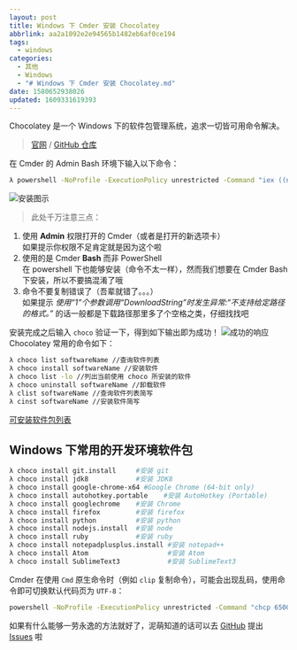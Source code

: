 ```yaml
---
layout: post
title: Windows 下 Cmder 安装 Chocolatey
abbrlink: aa2a1092e2e94565b1482eb6af0ce194
tags:
  - windows
categories:
  - 其他
  - Windows
  - "# Windows 下 Cmder 安装 Chocolatey.md"
date: 1580652938026
updated: 1609331619393
---
```


Chocolatey 是一个 Windows 下的软件包管理系统，追求一切皆可用命令解决。

> [官网](https://chocolatey.org/) / [GitHub 仓库](https://github.com/chocolatey/chocolatey)

在 Cmder 的 Admin Bash 环境下输入以下命令：

```bash
λ powershell -NoProfile -ExecutionPolicy unrestricted -Command "iex ((new-object net.webclient).DownloadString('https://chocolatey.org/install.ps1'))" && SET PATH=%PATH%;%ALLUSERSPROFILE%\chocolatey\bin
```

![安装图示](https://cdn.jsdelivr.net/gh/rxliuli/img-bed/20181122211812.png)

> 此处千万注意三点：

1.  使用 **Admin** 权限打开的 Cmder（或者是打开的新选项卡）\
    如果提示你权限不足肯定就是因为这个啦
2.  使用的是 Cmder **Bash** 而非 PowerShell\
    在 powershell 下也能够安装（命令不太一样），然而我们想要在 Cmder Bash 下安装，所以不要搞混淆了哦
3.  命令不要复制错误了（吾辈就错了。。。）\
    如果提示 *使用“1”个参数调用“DownloadString”时发生异常:“不支持给定路径的格式。”* 的话一般都是下载路径那里多了个空格之类，仔细找找吧

安装完成之后输入 `choco` 验证一下，得到如下输出即为成功！
![成功的响应](https://cdn.jsdelivr.net/gh/rxliuli/img-bed/20181122211828.png)
Chocolatey 常用的命令如下：

```bash
λ choco list softwareName //查询软件列表
λ choco install softwareName //安装软件
λ choco list -lo //列出当前使用 choco 所安装的软件
λ choco uninstall softwareName //卸载软件
λ clist softwareName //查询软件列表简写
λ cinst softwareName //安装软件简写
```

[可安装软件包列表](https://chocolatey.org/packages)

## Windows 下常用的开发环境软件包

```bash
λ choco install git.install     #安装 git
λ choco install jdk8            #安装 JDK8
λ choco install google-chrome-x64 #Google Chrome (64-bit only)
λ choco install autohotkey.portable    #安装 AutoHotkey (Portable)
λ choco install googlechrome    #安装 Chrome
λ choco install firefox         #安装 firefox
λ choco install python          #安装 python
λ choco install nodejs.install  #安装 node
λ choco install ruby            #安装 ruby
λ choco install notepadplusplus.install #安装 notepad++
λ choco install Atom                    #安装 Atom
λ choco install SublimeText3            #安装 SublimeText3
```

Cmder 在使用 `Cmd` 原生命令时（例如 `clip` 复制命令），可能会出现乱码，使用命令即可切换默认代码页为 `UTF-8`：

```bash
powershell -NoProfile -ExecutionPolicy unrestricted -Command "chcp 65001"
```

如果有什么能够一劳永逸的方法就好了，泥萌知道的话可以去 [GitHub](https://github.com/rxliuli/rxliuli.github.io) 提出 [Issues](https://github.com/rxliuli/rxliuli.github.io/issues) 啦
